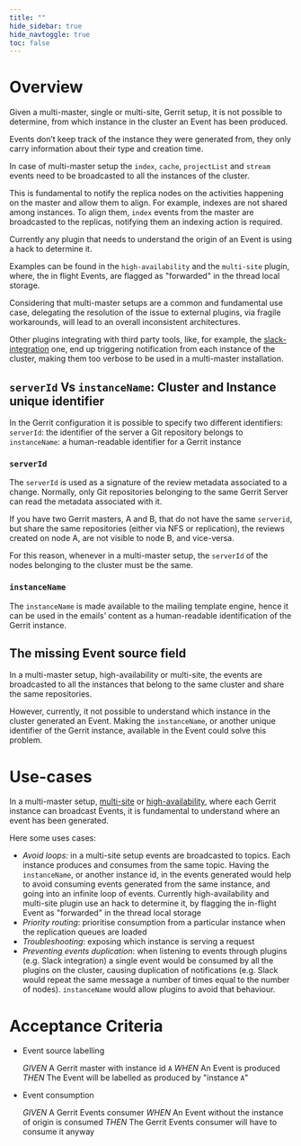 ```yaml
---
title: ""
hide_sidebar: true
hide_navtoggle: true
toc: false
---
```


# Overview

Given a multi-master, single or multi-site, Gerrit setup, it is not possible to
determine, from which instance in the cluster an Event has been produced.

Events don’t keep track of the instance they were generated from, they only carry
information about their type and creation time.

In case of multi-master setup the `index`, `cache`, `projectList` and `stream`
events need to be broadcasted to all the instances of the cluster.

This is fundamental to notify the replica nodes on the activities happening on the
master and allow them to align. For example, indexes are not shared among instances.
To align them, `index` events from the master are broadcasted to the replicas,
notifying them an indexing action is required.

Currently any plugin that needs to understand the origin of an Event is using
a hack to determine it.

Examples can be found in the `high-availability` and the `multi-site` plugin,
where, the in flight Events, are flagged as "forwarded" in the thread local storage.

Considering that multi-master setups are a common and fundamental use case,
delegating the resolution of the issue to external plugins, via fragile workarounds,
will lead to an overall inconsistent architectures.

Other plugins integrating with third party tools, like, for example, the
[slack-integration](https://gerrit.googlesource.com/plugins/slack-integration/)
one, end up triggering notification from each instance of the cluster,
making them too verbose to be used in a multi-master installation.

## `serverId` Vs `instanceName`: Cluster and Instance unique identifier

In the Gerrit configuration it is possible to specify two different identifiers:
`serverId`: the identifier of the server a Git repository belongs to
`instanceName`: a human-readable identifier for a Gerrit instance

### `serverId`

The `serverId` is used as a signature of the review metadata associated to a change.
Normally, only Git repositories belonging to the same Gerrit Server can read the
metadata associated with it.

If you have two Gerrit masters, A and B, that do not have the same `serverid`, but
share the same repositories (either via NFS or replication), the reviews created
on node A, are not visible to node B, and vice-versa.

For this reason, whenever in a multi-master setup, the `serverId` of the nodes
belonging to the cluster must be the same.

### `instanceName`

The `instanceName` is made available to the mailing template engine, hence it can
be used in the emails’ content as a human-readable identification of the Gerrit
instance.

## The missing Event source field

In a multi-master setup, high-availability or multi-site, the events are broadcasted
to all the instances that belong to the same cluster and share the same repositories.

However, currently, it not possible to understand which instance in the cluster
generated an Event. Making the `instanceName`, or another unique identifier of
the Gerrit instance, available in the Event could solve this problem.

# Use-cases

In a multi-master setup, [multi-site](https://gerrit.googlesource.com/plugins/multi-site/)
or [high-availability](https://gerrit.googlesource.com/plugins/high-availability/),
where each Gerrit instance can broadcast Events, it is fundamental to understand
where an event has been generated.

Here some uses cases:

* _Avoid loops:_ in a multi-site setup events are broadcasted to topics. Each
instance produces and consumes from the same topic. Having the `instanceName`,
or another instance id, in the events generated would help to avoid consuming
events generated from the same instance, and going into an infinite loop of events.
Currently high-availability and multi-site plugin use an hack to determine it, by
flagging the in-flight Event as "forwarded" in the thread local storage
* _Priority routing_: prioritise consumption from a particular instance when the
replication queues are loaded
* _Troubleshooting_: exposing which instance is serving a request
* _Preventing events duplication_: when listening to events through plugins
(e.g. Slack integration) a single event would be consumed by all the plugins on
the cluster, causing duplication of notifications (e.g. Slack would repeat the same
message a number of times equal to the number of nodes).
`instanceName` would allow plugins to avoid that behaviour.

# Acceptance Criteria

* Event source labelling

  *GIVEN* A Gerrit master with instance id `A`
  *WHEN* An Event is produced
  *THEN* The Event will be labelled as produced by "instance `A`"

* Event consumption

  *GIVEN* A Gerrit Events consumer
  *WHEN* An Event without the instance of origin is consumed
  *THEN* The Gerrit Events consumer will have to consume it anyway
